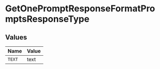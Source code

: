 # GetOnePromptResponseFormatPromptsResponseType


## Values

| Name   | Value  |
| ------ | ------ |
| `TEXT` | text   |